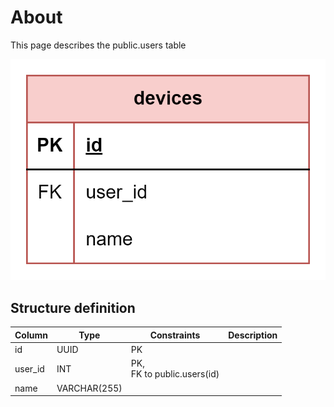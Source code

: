 # About  

This page describes the public.users table  

![alt text](devices.png)

## Structure definition  

| Column | Type | Constraints | Description |
| - | - | - | - |
| id | UUID | PK |
| user_id | INT | PK,<br/> FK to public.users(id) |
| name | VARCHAR(255) |